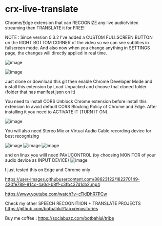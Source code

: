 # crx-live-translate
Chrome/Edge extension that can RECOGNIZE any live audio/video streaming then TRANSLATE it for FREE!

NOTE : Since version 0.3.2 I've added a CUSTOM FULLSCREEN BUTTON on the RIGHT BOTTOM CORNER of the video so we can see subtitles in fullscreen mode. And also now when you change anything in SETTINGS page, the changes will directly applied in real time.

![image](https://github.com/user-attachments/assets/8621d5e4-15f3-4ae8-9320-b448a95f1ea4)

![image](https://github.com/user-attachments/assets/c5a6cd28-5b6a-4060-b8b1-bc2ce94212cf)



Just clone or download this git then enable Chrome Developer Mode and install this extension by Load Unpacked and choose that cloned folder (folder that has manifest.json on it)

You need to install CORS Unblock Chrome extension before install this extension to avoid default CORS Blocking Policy of Chrome and Edge. After installing it you need to ACTIVATE IT (TURN IT ON).

![image](https://github.com/botbahlul/crx-live-translate/assets/88623122/059b5ce2-2c4f-4ebf-ad06-6916bbfa73dd)


You will also need Stereo Mix or Virtual Audio Cable recording device for best recognizing

![image](https://user-images.githubusercontent.com/88623122/199527559-e2609d8c-3479-420d-8c52-806fa56a21f4.png)
![image](https://user-images.githubusercontent.com/88623122/199528286-1ab77dc4-38a9-41f2-9b92-25db352a1ed2.png)
![image](https://user-images.githubusercontent.com/88623122/199528861-22541706-3bdf-427c-8c2f-44174b114e34.png)

and on linux you willl need PAVUCONTROL (by choosing MONITOR of your audio device as INPUT DEVICE)
![image](https://user-images.githubusercontent.com/88623122/199517907-76d61acb-3f07-49b6-8f2f-4b6a2b787eff.png)

I just tested this on Edge and Chrome only

https://user-images.githubusercontent.com/88623122/182270149-420fe789-814c-4a0d-b8ff-c3fb437d1cb2.mp4

https://www.youtube.com/watch?v=cTldDhR7PCw

Check my other SPEECH RECOGNITIION + TRANSLATE PROJECTS https://github.com/botbahlul?tab=repositories

Buy me coffee : https://sociabuzz.com/botbahlul/tribe
